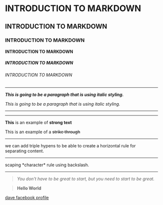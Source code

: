 <!-- title -->
# INTRODUCTION TO MARKDOWN
## INTRODUCTION TO MARKDOWN
### INTRODUCTION TO MARKDOWN
#### INTRODUCTION TO MARKDOWN
##### INTRODUCTION TO MARKDOWN
###### INTRODUCTION TO MARKDOWN

---
<!-- ITALICS -->
**_This is going to be a paragraph that is using italic styling._**

*This is going to be a paragraph that is using italic styling.*

---
---
<!--Strong-->
__This__ is an example of **strong text**
<!-- Strike Through -->
This is an example of a ~~strike through~~

---
<!-- horizontal rule -->

we can add triple hypens to be able to create a horizontal rule for separating content.
___
scaping \*character* rule using backslash.
___

<!-- Blockqoute rule -->
> *You don't have to be great to start, but you need to start to be great.*

> **Hello World**

<!-- Links Rule -->
[dave facebook profile](https://www.facebook.com/dave.querikiol.39/)





